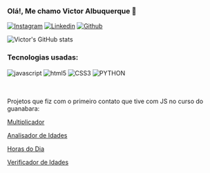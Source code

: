 
### Olá!, Me chamo Victor Albuquerque 🤙


[![Instagram](https://img.shields.io/badge/Instagram-E4405F?style=for-the-badge&logo=instagram&logoColor=white)](https://www.instagram.com/albqvxc/)
[![Linkedin](https://img.shields.io/badge/LinkedIn-0077B5?style=for-the-badge&logo=linkedin&logoColor=white)](https://www.linkedin.com/in/albqvictor/)
[![Github](https://img.shields.io/badge/GitHub-100000?style=for-the-badge&logo=github&logoColor=white)](https://github.com/albqvictor1508)


![Victor's GitHub stats](https://github-readme-stats.vercel.app/api?username=albqvictor1508&show_icons=true&theme=radical)

### Tecnologias usadas:

<div style="display">
<img align="center" alt="javascript" src="https://img.shields.io/badge/JavaScript-F7DF1E?style=for-the-badge&logo=javascript&logoColor=black"/>

<img align="center" alt="html5" src="https://img.shields.io/badge/HTML5-E34F26?style=for-the-badge&logo=html5&logoColor=white"/>

<img align="center" alt="CSS3" src="https://img.shields.io/badge/CSS3-1572B6?style=for-the-badge&logo=css3&logoColor=white"/>

<img align="center" alt="PYTHON" src="	https://img.shields.io/badge/Python-3776AB?style=for-the-badge&logo=python&logoColor=white"/>


</div>
 <br/>
 <br/>
 
Projetos que fiz com o primeiro contato que tive com JS no curso do guanabara:
<br>

[Multiplicador](https://albqvictor1508.github.io/guanabara-js/moduloC/)

[Analisador de Idades](https://albqvictor1508.github.io/guanabara-js/moduloD/idades.html)

[Horas do Dia](https://albqvictor1508.github.io/guanabara-js/moduloD/exercicios/hora/horas.html)

[Verificador de Idades](https://albqvictor1508.github.io/guanabara-js/moduloD/exercicios/idade-estadocivil/)


